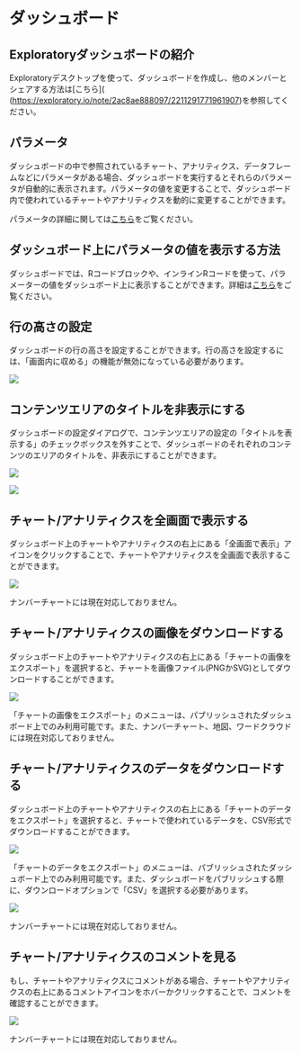 # ダッシュボード

## Exploratoryダッシュボードの紹介

Exploratoryデスクトップを使って、ダッシュボードを作成し、他のメンバーとシェアする方法は[こちら]( (https://exploratory.io/note/2ac8ae888097/2211291771961907)を参照してください。





## パラメータ

ダッシュボードの中で参照されているチャート、アナリティクス、データフレームなどにパラメータがある場合、ダッシュボードを実行するとそれらのパラメータが自動的に表示されます。パラメータの値を変更することで、ダッシュボード内で使われているチャートやアナリティクスを動的に変更することができます。

パラメータの詳細に関しては[こちら](../parameter/parameter_ja.md)をご覧ください。



## ダッシュボード上にパラメータの値を表示する方法

ダッシュボードでは、Rコードブロックや、インラインRコードを使って、パラメーターの値をダッシュボード上に表示することができます。詳細は[こちら](../parameter/parameter_ja.md#ntoyadasshubdoniparamtnowosuru)をご覧ください。


## 行の高さの設定

ダッシュボードの行の高さを設定することができます。行の高さを設定するには、「画面内に収める」の機能が無効になっている必要があります。


![](images/rowheight-ja.png)




## コンテンツエリアのタイトルを非表示にする

ダッシュボードの設定ダイアログで、コンテンツエリアの設定の「タイトルを表示する」のチェックボックスを外すことで、ダッシュボードのそれぞれのコンテンツのエリアのタイトルを、非表示にすることができます。


![](images/panel-header2-ja.png)

![](images/panel-header1-ja.png)



## チャート/アナリティクスを全画面で表示する

ダッシュボード上のチャートやアナリティクスの右上にある「全画面で表示」アイコンをクリックすることで、チャートやアナリティクスを全画面で表示することができます。

![](images/dashboard-view-fullscreen-ja.png)

ナンバーチャートには現在対応しておりません。

## チャート/アナリティクスの画像をダウンロードする

ダッシュボード上のチャートやアナリティクスの右上にある「チャートの画像をエクスポート」を選択すると、チャートを画像ファイル(PNGかSVG)としてダウンロードすることができます。

![](images/dashboard-download-image-ja.png)

「チャートの画像をエクスポート」のメニューは、パブリッシュされたダッシュボード上でのみ利用可能です。また、ナンバーチャート、地図、ワードクラウドには現在対応しておりません。

## チャート/アナリティクスのデータをダウンロードする


ダッシュボード上のチャートやアナリティクスの右上にある「チャートのデータをエクスポート」を選択すると、チャートで使われているデータを、CSV形式でダウンロードすることができます。

![](images/dashboard-download-data2-ja.png)


「チャートのデータをエクスポート」のメニューは、パブリッシュされたダッシュボード上でのみ利用可能です。また、ダッシュボードをパブリッシュする際に、ダウンロードオプションで「CSV」を選択する必要があります。

![](images/dashboard-download-data1-ja.png)


ナンバーチャートには現在対応しておりません。


## チャート/アナリティクスのコメントを見る

もし、チャートやアナリティクスにコメントがある場合、チャートやアナリティクスの右上にあるコメントアイコンをホバーかクリックすることで、コメントを確認することができます。

![](images/dashboard-chart-comment-ja.png)

ナンバーチャートには現在対応しておりません。
